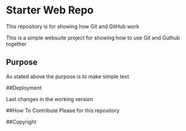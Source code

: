 # Starter Web Repo

This repository is for showing how Git and GitHub work

This is a simple websuite project for showing how to use 
Git and Guthub together 


## Purpose

As stated above the purpose is to make simple text 


##Deployment

Last changes in the working version


##How To Contribute
Please for this repository


##Copyright


